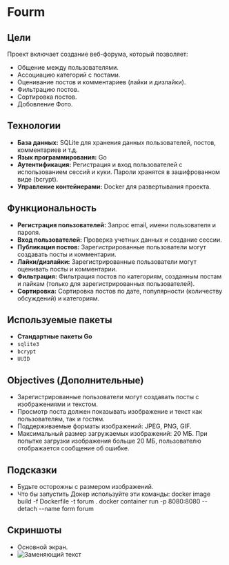 # Fourm

## Цели

Проект включает создание веб-форума, который позволяет:

- Общение между пользователями.
- Ассоциацию категорий с постами.
- Оценивание постов и комментариев (лайки и дизлайки).
- Фильтрацию постов.
- Сортировка постов.
- Добовление Фото.

## Технологии

- **База данных:** SQLite для хранения данных пользователей, постов, комментариев и т.д.
- **Язык программирования:** Go
- **Аутентификация:** Регистрация и вход пользователей с использованием сессий и куки. Пароли хранятся в зашифрованном виде (bcrypt).
- **Управление контейнерами:** Docker для развертывания проекта.

## Функциональность

- **Регистрация пользователей:** Запрос email, имени пользователя и пароля.
- **Вход пользователей:** Проверка учетных данных и создание сессии.
- **Публикация постов:** Зарегистрированные пользователи могут создавать посты и комментарии.
- **Лайки/дизлайки:** Зарегистрированные пользователи могут оценивать посты и комментарии.
- **Фильтрация:** Фильтрация постов по категориям, созданным постам и лайкам (только для зарегистрированных пользователей).
- **Сортировка:** Сортировка постов по дате, популярности (количеству обсуждений) и категориям.

## Используемые пакеты

- **Стандартные пакеты Go**
- `sqlite3`
- `bcrypt`
- `UUID`

## Objectives (Дополнительные)

- Зарегистрированные пользователи могут создавать посты с изображениями и текстом.
- Просмотр поста должен показывать изображение и текст как пользователям, так и гостям.
- Поддерживаемые форматы изображений: JPEG, PNG, GIF.
- Максимальный размер загружаемых изображений: 20 МБ. При попытке загрузки изображения больше 20 МБ, пользователю отображается сообщение об ошибке.

## Подсказки

- Будьте осторожны с размером изображений.
- Что бы запустить Докер используйте эти команды:
docker image build -f Dockerfile -t forum .
docker container run -p 8080:8080 --detach --name form forum

## Скриншоты

- Основной экран.
- ![Заменяющий текст]([https://example.com/rainbow.png](https://github.com/Poindexx/forum/blob/main/photo/Image%2025.06.2024%20at%2020.10.jpeg))


